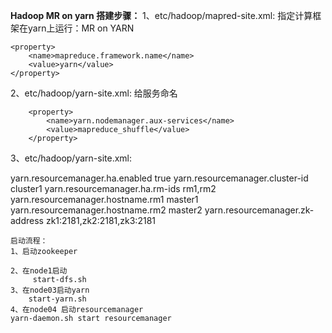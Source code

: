 **Hadoop MR on yarn 搭建步骤：**
1、etc/hadoop/mapred-site.xml:
	指定计算框架在yarn上运行：MR on YARN

	<property>
		<name>mapreduce.framework.name</name>
		<value>yarn</value>
	</property>

	
2、etc/hadoop/yarn-site.xml:
	给服务命名

		<property>
			<name>yarn.nodemanager.aux-services</name>
			<value>mapreduce_shuffle</value>
		</property>

3、etc/hadoop/yarn-site.xml:
<!-- 启用resourcemanager的ha -->
<property>
   <name>yarn.resourcemanager.ha.enabled</name>
   <value>true</value>
 </property>
 <!-- ha集群的名称是什么 -->
 <property>
   <name>yarn.resourcemanager.cluster-id</name>
   <value>cluster1</value>
 </property>
 <!-- 两个resourcemanager的逻辑名称是什么 -->
 <property>
   <name>yarn.resourcemanager.ha.rm-ids</name>
   <value>rm1,rm2</value>
 </property>
 <!-- 两个resourcemanager对应的主机名称或者ip地址 -->
 <property>
   <name>yarn.resourcemanager.hostname.rm1</name>
   <value>master1</value>
 </property>
 <property>
   <name>yarn.resourcemanager.hostname.rm2</name>
   <value>master2</value>
 </property>
 <!-- 用于存储HA状态的zookeeper集群地址，leader选举地址 -->
 <property>
   <name>yarn.resourcemanager.zk-address</name>
   <value>zk1:2181,zk2:2181,zk3:2181</value>
 </property>
	
	启动流程：
	1、启动zookeeper

	2、在node1启动
	     start-dfs.sh
	3、在node03启动yarn
		start-yarn.sh
	4、在node04 启动resourcemanager
	yarn-daemon.sh start resourcemanager
